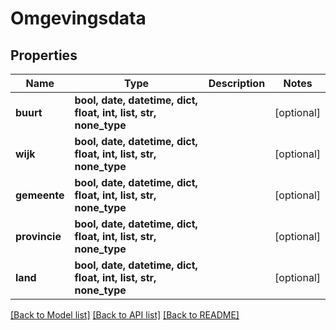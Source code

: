 # Omgevingsdata


## Properties
Name | Type | Description | Notes
------------ | ------------- | ------------- | -------------
**buurt** | **bool, date, datetime, dict, float, int, list, str, none_type** |  | [optional] 
**wijk** | **bool, date, datetime, dict, float, int, list, str, none_type** |  | [optional] 
**gemeente** | **bool, date, datetime, dict, float, int, list, str, none_type** |  | [optional] 
**provincie** | **bool, date, datetime, dict, float, int, list, str, none_type** |  | [optional] 
**land** | **bool, date, datetime, dict, float, int, list, str, none_type** |  | [optional] 

[[Back to Model list]](../README.md#documentation-for-models) [[Back to API list]](../README.md#documentation-for-api-endpoints) [[Back to README]](../README.md)


